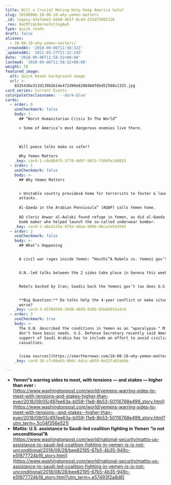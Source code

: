 ```yaml
---
title: Will a Crucial Meting Help Keep America Safe?
slug: 20180906-18-08-18-why-yemen-matters
_id: legacy-43efabe5-bbb0-461f-8c4d-225d75092126
_rev: 0aCMfzqL0erea7otJxgAw5
type: quick_reads
draft: false
aliases:
  - 18-08-18-why-yemen-matters/
_createdAt: '2018-09-06T11:58:32Z'
_updatedAt: '2021-03-27T21:32:24Z'
date: '2018-09-06T11:58:32+00:00'
lastmod: '2018-09-06T11:58:32+00:00'
weight: 50
featured_image:
  alt: Quick Reads background image
  url: >-
    8325436e313d139b5614e472d90e82084b0f6bd52560x1325.jpg
card_series: Current Events
colorpaletteclassname: '--dark-blue'
cards:
  - order: 0
    useCheckmark: false
    body: |-
      ## “Worst Humanitarian Crisis In The World”

      > Some of America’s most dangerous enemies live there.  
        
        
        
      Will peace talks make us safer?

      Why Yemen Matters
    _key: card-1-c8e884f5-3f70-4d97-9013-f30dfe140833
  - order: 1
    useCheckmark: false
    body: >-
      ## Why Yemen Matters


      > Unstable country providesA home for terrorists to fester & launch
      attacks.  
        
      Al-Qaeda in the Arabian Penniusula” (AQAP) calls Yemen home.  
        
      AQ cleric Anwar al-Awlaki found refuge in Yemen, as did al-Qaeda’s lead
      bomb maker who helped launch the so-called underwear bomber.
    _key: card-2-a8a3125e-9792-4daa-9996-96ca2e554545
  - order: 2
    useCheckmark: false
    body: >-
      ## What’s Happening


      A civil war rages inside Yemen: “Houthi”A Rebels vs. Yemeni gov’t.


      U.N.-led talks between the 2 sides take place in Geneva this week.


      Rebels backed by Iran; Saudis back the Yemeni gov’t (as does U.S.).


      **Big Question:** Do talks help the 4-year conflict or make situation
      worse?
    _key: card-3-d570d590-34d8-48d9-838b-85b68915a3c6
  - order: 3
    useCheckmark: true
    body: >-
      The U.N. described the conditions in Yemen as an "apocalypse." Millions
      don't have basic needs. U.S. Defense Secretary recently said America's
      support of Saudi Arabia has to include an effort to avoid civilian
      casualties.


      [view sources](https://smarthernews.com/18-08-18-why-yemen-matters/)
    _key: card-10-cfc86e83-0b6c-4dca-a0f0-8e52fa02abbb

---
```

* **Yemen”s warring sides to meet, with tensions — and stakes — higher than ever :**  
[https://www.washingtonpost.com/world/yemens-warring-sides-to-meet-with-tensions–and-stakes–higher-than-ever/2018/09/05/497ee63a-b059-11e8-8b53-50116768e499_story.html](https://www.washingtonpost.com/world/yemens-warring-sides-to-meet-with-tensions--and-stakes--higher-than-ever/2018/09/05/497ee63a-b059-11e8-8b53-50116768e499_story.html?utm_term=.5c04f356e521)
* **Mattis: U.S. assistance to Saudi-led coalition fighting in Yemen “is not unconditional”A**  
[https://www.washingtonpost.com/world/national-security/mattis-us-assistance-to-saudi-led-coalition-fighting-in-yemen-is-is-not-unconditional/2018/08/28/bee82195-67b5-4b35-949c-e5f877724b19_story.html](https://www.washingtonpost.com/world/national-security/mattis-us-assistance-to-saudi-led-coalition-fighting-in-yemen-is-is-not-unconditional/2018/08/28/bee82195-67b5-4b35-949c-e5f877724b19_story.html?utm_term=.e57493f2a8d6)